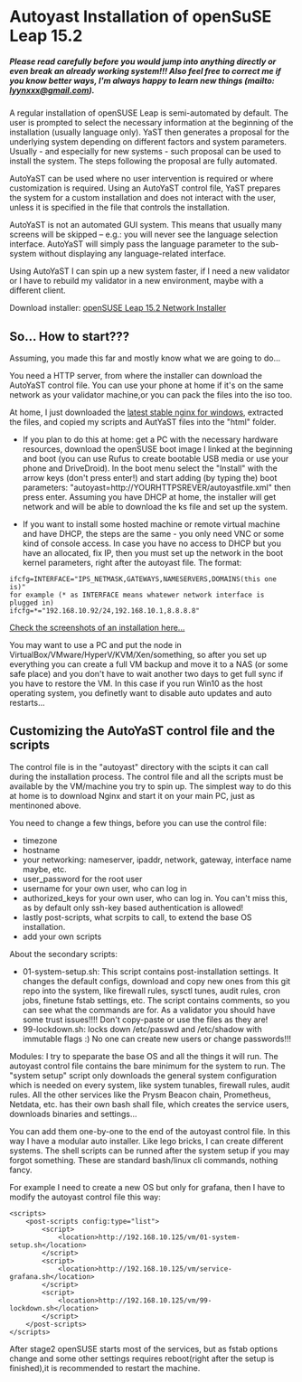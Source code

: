 # Autoyast Installation of openSuSE Leap 15.2
##### Please read carefully before you would jump into anything directly or even break an already working system!!! Also feel free to correct me if you know better ways, I'm always happy to learn new things (mailto: lyynxxx@gmail.com).

A regular installation of openSUSE Leap is semi-automated by default. The user is prompted to select the necessary information at the beginning of the installation (usually language only). YaST then generates a proposal for the underlying system depending on different factors and system parameters. Usually - and especially for new systems - such proposal can be used to install the system. The steps following the proposal are fully automated.

AutoYaST can be used where no user intervention is required or where customization is required. Using an AutoYaST control file, YaST prepares the system for a custom installation and does not interact with the user, unless it is specified in the file that controls the installation.

AutoYaST is not an automated GUI system. This means that usually many screens will be skipped – e.g.: you will never see the language selection interface. AutoYaST will simply pass the language parameter to the sub-system without displaying any language-related interface.

Using AutoYaST I can spin up a new system faster, if I need a new validator or I have to rebuild my validator in a new environment, maybe with a different client.

Download installer: [openSUSE Leap 15.2 Network Installer](http://download.opensuse.org/distribution/leap/15.2/iso/openSUSE-Leap-15.2-NET-x86_64.iso)


## So... How to start???
Assuming, you made this far and mostly know what we are going to do...

You need a HTTP server, from where the installer can download the AutoYaST control file. You can use your phone at home if it's on the same network as your validator machine,or you can pack the files into the iso too.

At home, I just downloaded the [latest stable nginx for windows](http://nginx.org/download/nginx-1.18.0.zip), extracted the files, and copied my scripts and AutYaST files into the "html" folder.

 - If you plan to do this at home: get a PC with the necessary hardware resources, download the openSUSE boot image I linked at the beginning and boot (you can use Rufus to create bootable USB media or use your phone and DriveDroid). In the boot menu select the "Install" with the arrow keys (don't press enter!) and start  adding (by typing the) boot parameters: "autoyast=http://YOURHTTPSREVER/autoyastfile.xml" then press enter. Assuming you have DHCP at home, the installer will get network and will be able to download the ks file and set up the system.

  - If you want to install some hosted machine or remote virtual machine and have DHCP, the steps are the same - you only need VNC or some kind of console access. In case you have no access to DHCP but you have an allocated, fix IP, then you must set up the network in the boot kernel parameters, right after the autoyast file. The format:
```
ifcfg=INTERFACE="IPS_NETMASK,GATEWAYS,NAMESERVERS,DOMAINS(this one is)"
for example (* as INTERFACE means whatewer network interface is plugged in)
ifcfg=*="192.168.10.92/24,192.168.10.1,8.8.8.8"
```
[Check the screenshots of an installation here...](https://gitlab.com/lyynxxx/stakingnode/-/blob/master/openSUSE/autoyast/img/)

You may want to use a PC and put the node in VirtualBox/VMware/HyperV/KVM/Xen/something, so after you set up everything you can create a full VM backup and move it to a NAS (or some safe place) and you don't have to wait another two days to get full sync if you have to restore the VM.
In this case if you run Win10 as the host operating system, you definetly want to disable auto updates and auto restarts...

## Customizing the AutoYaST control file and the scripts
The control file is in the "autoyast" directory with the scipts it can call during the installation process. The control file and all the scripts must be available by the VM/machine you try to spin up. The simplest way to do this at home is to download Nginx and start it on your main PC, just as mentinoned above.

You need to change a few things, before you can use the control file:
 - timezone
 - hostname
 - your networking: nameserver, ipaddr, network, gateway, interface name maybe, etc. 
 - user_password for the root user
 - username for your own user, who can log in
 - authorized_keys for your own user, who can log in. You can't miss this, as by default only ssh-key based authentication is allowed!
 - lastly post-scripts, what scrpits to call, to extend the base OS installation.
 - add your own scripts

About the secondary scripts:
 - 01-system-setup.sh: This script contains post-installation settings. It changes the default configs, download and copy new ones from this git repo into the system, like firewall rules, sysctl tunes, audit rules, cron jobs, finetune fstab settings, etc. The script contains comments, so you can see what the commands are for. As a validator you should have some trust issues!!!! Don't copy-paste or use the files as they are!
 - 99-lockdown.sh: locks down /etc/passwd and /etc/shadow with immutable flags :) No one can create new users or change passwords!!!

Modules:
I try to speparate the base OS and all the things it will run. The autoyast control file contains the bare minimum for the system to run. The "system setup" script only downloads the general system configuration which is needed on every system, like system tunables, firewall rules, audit rules. All the other services like the Prysm Beacon chain, Prometheus, Netdata, etc. has their own bash shall file, which creates the service users, downloads binaries and settings...

You can add them one-by-one to the end of the autoyast control file. In this way I have a modular auto installer. Like lego bricks, I can create different systems. The shell scripts can be runned after the system setup if you may forgot something. These are standard bash/linux cli commands, nothing fancy.

For example I need to create a new OS but only for grafana, then I have to modify the autoyast control file this way:
```
<scripts>
	<post-scripts config:type="list">
		<script>
			<location>http://192.168.10.125/vm/01-system-setup.sh</location>
		</script>
		<script>
			<location>http://192.168.10.125/vm/service-grafana.sh</location>
		</script>
		<script>
			<location>http://192.168.10.125/vm/99-lockdown.sh</location>
		</script>
	</post-scripts>
</scripts>
```

After stage2 openSUSE starts most of the services, but as fstab options change and some other settings requires reboot(right after the setup is finished),it is recommended to restart the machine.
